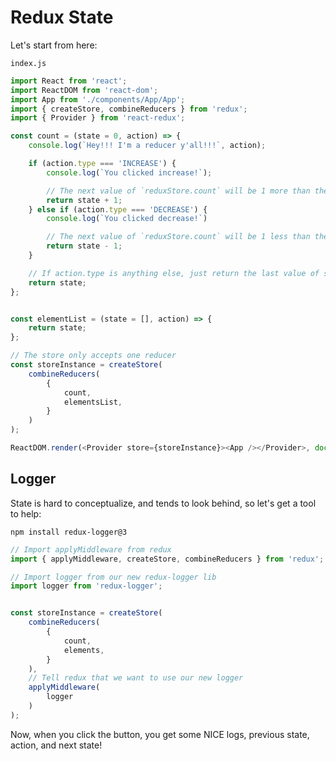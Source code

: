 # Redux State

Let's start from here:

`index.js`
```JavaScript
import React from 'react';
import ReactDOM from 'react-dom';
import App from './components/App/App';
import { createStore, combineReducers } from 'redux';
import { Provider } from 'react-redux';

const count = (state = 0, action) => {
    console.log(`Hey!!! I'm a reducer y'all!!!`, action);

    if (action.type === 'INCREASE') {
        console.log(`You clicked increase!`);

        // The next value of `reduxStore.count` will be 1 more than the previous value
        return state + 1;
    } else if (action.type === 'DECREASE') {
        console.log(`You clicked decrease!`)

        // The next value of `reduxStore.count` will be 1 less than the previous value
        return state - 1;
    }

    // If action.type is anything else, just return the last value of state.
    return state;
};


const elementList = (state = [], action) => {
    return state;
};

// The store only accepts one reducer
const storeInstance = createStore(
    combineReducers(
        {
            count,
            elementsList,
        }
    )
);

ReactDOM.render(<Provider store={storeInstance}><App /></Provider>, document.getElementById('root'));
```

## Logger

State is hard to conceptualize, and tends to look behind, so let's get a tool to help:

```
npm install redux-logger@3
```

```js
// Import applyMiddleware from redux
import { applyMiddleware, createStore, combineReducers } from 'redux';

// Import logger from our new redux-logger lib
import logger from 'redux-logger';


const storeInstance = createStore(
    combineReducers(
        {
            count,
            elements,
        }
    ),
    // Tell redux that we want to use our new logger
    applyMiddleware(
        logger
    )
);
```

Now, when you click the button, you get some NICE logs, previous state, action, and next state!
